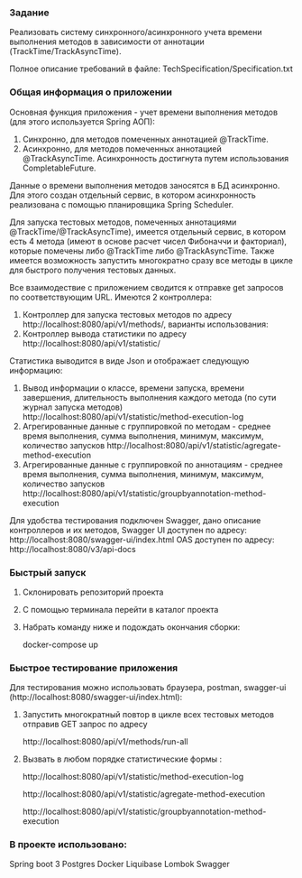 ### Задание

Реализовать систему синхронного/асинхронного учета времени выполнения методов в зависимости от аннотации (TrackTime/TrackAsyncTime). 

Полное описание требований в файле: 
TechSpecification/Specification.txt

### Общая информация о приложении

Основная функция приложения - учет времени выполнения методов (для этого используется Spring АОП):
1) Синхронно, для методов помеченных аннотацией @TrackTime.
2) Асинхронно, для методов помеченных аннотацией @TrackAsyncTime. Асинхронность достигнута путем использования CompletableFuture.

Данные о времени выполнения методов заносятся в БД асинхронно. Для этого создан отдельный сервис, в котором 
асинхронность реализована с помощью планировщика Spring Scheduler.

Для запуска тестовых методов, помеченных аннотациями @TrackTime/@TrackAsyncTime), имеется отдельный сервис, в котором 
есть 4 метода (имеют в основе расчет чисел Фибоначчи и факториал), которые помечены либо @TrackTime либо @TrackAsyncTime.
Также имеется возможность запустить многократно сразу все методы в цикле для быстрого получения тестовых данных.

Все взаимодествие с приложением сводится к отправке get запросов по соответствующим URL.
Имеются 2 контроллера:
1) Контроллер для запуска тестовых методов по адресу http://localhost:8080/api/v1/methods/, варианты использования:
2) Контроллер вывода статистики по адресу http://localhost:8080/api/v1/statistic/

Статистика выводится в виде Json и отображает следующую информацию:
1) Вывод информации о классе, времени запуска, времени завершения, длительность выполнения каждого метода (по сути журнал запуска методов)
      http://localhost:8080/api/v1/statistic/method-execution-log
2) Агрегированные данные с группировкой по методам - среднее время выполнения, сумма выполнения, минимум, максимум, количество запусков
      http://localhost:8080/api/v1/statistic/agregate-method-execution
3) Агрегированные данные с группировкой по аннотациям - среднее время выполнения, сумма выполнения, минимум, максимум, количество запусков
      http://localhost:8080/api/v1/statistic/groupbyannotation-method-execution

Для удобства тестирования подключен Swagger, дано описание контроллеров и их методов, Swagger UI доступен по адресу:
http://localhost:8080/swagger-ui/index.html
OAS доступен по адресу:
http://localhost:8080/v3/api-docs


### Быстрый запуск
1) Склонировать репозиторий проекта
2) С помощью терминала перейти в каталог проекта
3) Набрать команду ниже и подождать окончания сборки: 
   
   docker-compose up


### Быстрое тестирование приложения

Для тестирования можно использовать браузера, postman, swagger-ui (http://localhost:8080/swagger-ui/index.html):
1) Запустить многократный повтор в цикле всех тестовых методов отправив GET запрос по адресу

   http://localhost:8080/api/v1/methods/run-all   

2) Вызвать в любом порядке статистические формы :

   http://localhost:8080/api/v1/statistic/method-execution-log

   http://localhost:8080/api/v1/statistic/agregate-method-execution

   http://localhost:8080/api/v1/statistic/groupbyannotation-method-execution


### В проекте использовано:
Spring boot 3
Postgres
Docker
Liquibase
Lombok
Swagger

